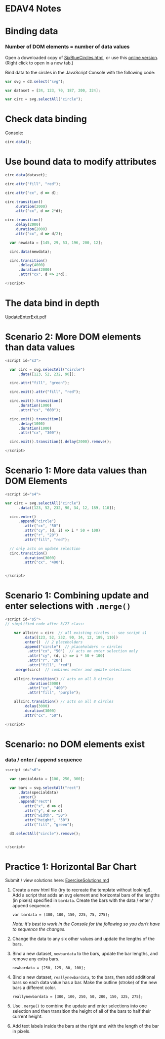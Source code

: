 EDAV4 Notes
================

Binding data
=======
### Number of DOM elements = number of data values

Open a downloaded copy of [SixBlueCircles.html](https://raw.githubusercontent.com/jtr13/D3/master/SixBlueCircles.html), or use this [online version](https://jtr13.github.io/D3/SixBlueCircles.html). (Right click to open in a new tab.)

Bind data to the circles in the JavaScript Console with the following code:

``` js
var svg = d3.select("svg");

var dataset = [34, 123, 70, 187, 200, 324];

var circ = svg.selectAll("circle");
```

Check data binding
=======

Console:

``` js
circ.data();
```

Use bound data to modify attributes
=======
``` js
circ.data(dataset);

circ.attr("fill", "red");

circ.attr("cx", d => d);

circ.transition()
    .duration(2000)
    .attr("cx", d => 2*d);

circ.transition()
    .delay(2000)
    .duration(2000)
    .attr("cx", d => d/2);

  var newdata = [145, 29, 53, 196, 200, 12];

  circ.data(newdata);

  circ.transition()
      .delay(4000)
      .duration(2000)
      .attr("cx", d => 2*d);

</script>
```

The data bind in depth
=======
[UpdateEnterExit.pdf](UpdateEnterExit.pdf)


Scenario 2: More DOM elements than data values
=======

``` js
<script id="s3">

  var circ = svg.selectAll("circle")
      .data([123, 52, 232, 90]);

  circ.attr("fill", "green");

  circ.exit().attr("fill", "red");

  circ.exit().transition()
      .duration(1000)
      .attr("cx", "600");

  circ.exit().transition()
      .delay(1000)
      .duration(1000)
      .attr("cx", "300");

  circ.exit().transition().delay(2000).remove();

</script>
```

Scenario 1: More data values than DOM Elements
=======
``` js
<script id="s4">

var circ = svg.selectAll("circle")
      .data([123, 52, 232, 90, 34, 12, 189, 110]);

  circ.enter()
      .append("circle")
        .attr("cx", "50")
        .attr("cy", (d, i) => i * 50 + 100)
        .attr("r", "20")
        .attr("fill", "red");

  // only acts on update selection
  circ.transition()
        .duration(3000)
        .attr("cx", "400");


</script>
```

Scenario 1: Combining update and enter selections with `.merge()`
=======

``` js
<script id="s5">
// simplified code after 3/27 class:

    var allcirc = circ  // all existing circles -- see script s1
        .data([123, 52, 232, 90, 34, 12, 189, 110])
        .enter()  // 2 placeholders
        .append("circle")  // placeholders -> circles
          .attr("cx", "50")  // acts on enter selection only
          .attr("cy", (d, i) => i * 50 + 100)
          .attr("r", "20")
          .attr("fill", "red")
	.merge(circ)  // combines enter and update selections
	
    allcirc.transition() // acts on all 8 circles
          .duration(3000)
          .attr("cx", "400")
          .attr("fill", "purple");

    allcirc.transition() // acts on all 8 circles
        .delay(3000)
        .duration(3000)
        .attr("cx", "50");

</script>
```

Scenario: no DOM elements exist
=======
### data / enter / append sequence

``` js
<script id="s6">

  var specialdata = [100, 250, 300];

  var bars = svg.selectAll("rect")
      .data(specialdata)
      .enter()
      .append("rect")
        .attr("x", d => d)
        .attr("y", d => d)
        .attr("width", "50")
        .attr("height", "30")
        .attr("fill", "green");

  d3.selectAll("circle").remove();


</script>
```

Practice 1: Horizontal Bar Chart
=======



Submit / view solutions here: [ExerciseSolutions.md](ExerciseSolutions.md)

1. Create a new html file (try to recreate the template without looking!). Add a script that adds an svg element and horizontal bars of the lengths (in pixels) specified in `bardata`. Create the bars with the data / enter / append sequence.

    `var bardata = [300, 100, 150, 225, 75, 275];`
    
    *Note: it's best to work in the Console for the following so you don't have to sequence the changes.*

1. Change the data to any six other values and update the lengths of the bars.

1. Bind a new dataset, `newbardata` to the bars, update the bar lengths, and remove any extra bars.

    `newbardata = [250, 125, 80, 100];`

1. Bind a new dataset, `reallynewbardata`, to the bars, then add additional bars so each data value has a bar. Make the outline (stroke) of the new bars a different color.

    `reallynewbardata = [300, 100, 250, 50, 200, 150, 325, 275];`

1. Use `.merge()` to combine the update and enter selections into one selection and then transition the height of all of the bars to half their current height.

1. Add text labels inside the bars at the right end with the length of the bar in pixels.</p></li>
